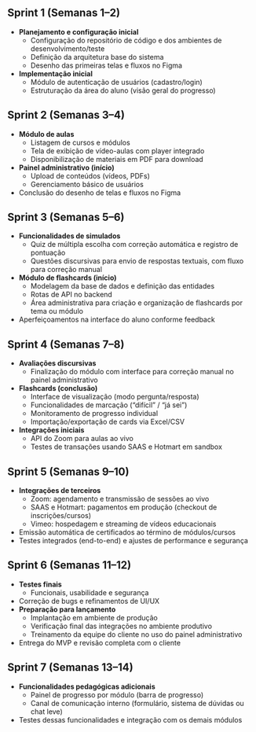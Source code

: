 ## Sprint 1 (Semanas 1–2)

- **Planejamento e configuração inicial**
  - Configuração do repositório de código e dos ambientes de desenvolvimento/teste
  - Definição da arquitetura base do sistema
  - Desenho das primeiras telas e fluxos no Figma
- **Implementação inicial**
  - Módulo de autenticação de usuários (cadastro/login)
  - Estruturação da área do aluno (visão geral do progresso)

## Sprint 2 (Semanas 3–4)

- **Módulo de aulas**
  - Listagem de cursos e módulos
  - Tela de exibição de vídeo-aulas com player integrado
  - Disponibilização de materiais em PDF para download
- **Painel administrativo (início)**
  - Upload de conteúdos (vídeos, PDFs)
  - Gerenciamento básico de usuários
- Conclusão do desenho de telas e fluxos no Figma

## Sprint 3 (Semanas 5–6)

- **Funcionalidades de simulados**
  - Quiz de múltipla escolha com correção automática e registro de pontuação
  - Questões discursivas para envio de respostas textuais, com fluxo para correção manual
- **Módulo de flashcards (início)**
  - Modelagem da base de dados e definição das entidades
  - Rotas de API no backend
  - Área administrativa para criação e organização de flashcards por tema ou módulo
- Aperfeiçoamentos na interface do aluno conforme feedback

## Sprint 4 (Semanas 7–8)

- **Avaliações discursivas**
  - Finalização do módulo com interface para correção manual no painel administrativo
- **Flashcards (conclusão)**
  - Interface de visualização (modo pergunta/resposta)
  - Funcionalidades de marcação (“difícil” / “já sei”)
  - Monitoramento de progresso individual
  - Importação/exportação de cards via Excel/CSV
- **Integrações iniciais**
  - API do Zoom para aulas ao vivo
  - Testes de transações usando SAAS e Hotmart em sandbox

## Sprint 5 (Semanas 9–10)

- **Integrações de terceiros**
  - Zoom: agendamento e transmissão de sessões ao vivo
  - SAAS e Hotmart: pagamentos em produção (checkout de inscrições/cursos)
  - Vimeo: hospedagem e streaming de vídeos educacionais
- Emissão automática de certificados ao término de módulos/cursos
- Testes integrados (end-to-end) e ajustes de performance e segurança

## Sprint 6 (Semanas 11–12)

- **Testes finais**
  - Funcionais, usabilidade e segurança
- Correção de bugs e refinamentos de UI/UX
- **Preparação para lançamento**
  - Implantação em ambiente de produção
  - Verificação final das integrações no ambiente produtivo
  - Treinamento da equipe do cliente no uso do painel administrativo
- Entrega do MVP e revisão completa com o cliente

## Sprint 7 (Semanas 13–14)

- **Funcionalidades pedagógicas adicionais**
  - Painel de progresso por módulo (barra de progresso)
  - Canal de comunicação interno (formulário, sistema de dúvidas ou chat leve)
- Testes dessas funcionalidades e integração com os demais módulos
